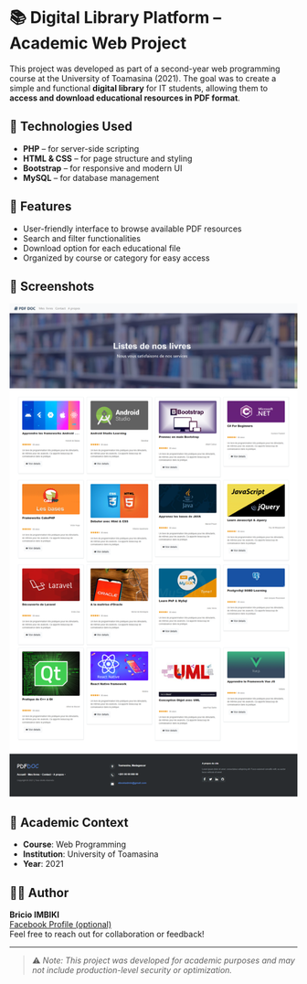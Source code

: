 # 📚 Digital Library Platform – Academic Web Project

This project was developed as part of a second-year web programming course at the University of Toamasina (2021). The goal was to create a simple and functional **digital library** for IT students, allowing them to **access and download educational resources in PDF format**.

## 🔧 Technologies Used

- **PHP** – for server-side scripting  
- **HTML & CSS** – for page structure and styling  
- **Bootstrap** – for responsive and modern UI  
- **MySQL** – for database management

## 🎯 Features

- User-friendly interface to browse available PDF resources
- Search and filter functionalities
- Download option for each educational file
- Organized by course or category for easy access

## 📸 Screenshots

![welcome page](https://github.com/bricio-imbiki/E-Book/blob/main/assets/img/E-Book-app.png)

## 🏫 Academic Context

- **Course**: Web Programming
- **Institution**: University of Toamasina
- **Year**: 2021

## 🙋‍♂️ Author

**Bricio IMBIKI**  
[Facebook Profile (optional)](https://www.facebook.com/bricio.imbiki.9/?_rdr)  
Feel free to reach out for collaboration or feedback!

---

> ⚠️ *Note: This project was developed for academic purposes and may not include production-level security or optimization.*
